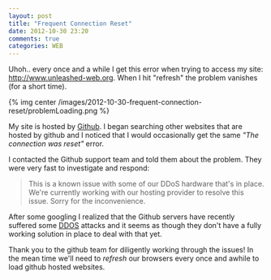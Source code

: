 ```yaml
---
layout: post
title: "Frequent Connection Reset"
date: 2012-10-30 23:20
comments: true
categories: WEB
---
```


Uhoh.. every once and a while I get this error when trying to access my site: <http://www.unleashed-web.org>.  When I hit "refresh" the problem vanishes (for a short time).

{% img center /images/2012-10-30-frequent-connection-reset/problemLoading.png %}

My site is hosted by [Github](http://github.com).  I began searching other websites that are hosted by github and I noticed that I would occasionally get the same *"The connection was reset"* error.

I contacted the Github support team and told them about the problem.  They were very fast to investigate and respond:

> This is a known issue with some of our DDoS hardware that's in place.  We're currently working with our hosting provider to resolve this issue.  Sorry for the inconvenience.

After some googling I realized that the Github servers have recently suffered some [DDOS](https://twitter.com/github/status/259029493669310464) attacks and it seems as though they don't have a fully working solution in place to deal with that yet.

Thank you to the github team for diligently working through the issues!  In the mean time we'll need to *refresh* our browsers every once and awhile to load github hosted websites.
